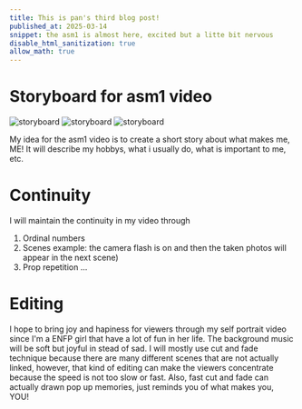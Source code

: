 ```yaml
---
title: This is pan's third blog post!
published_at: 2025-03-14
snippet: the asm1 is almost here, excited but a litte bit nervous
disable_html_sanitization: true
allow_math: true
---
```


# Storyboard for asm1 video

![storyboard](storyboard/IMG_0007.JPG)
![storyboard](storyboard/IMG_0008.JPG)
![storyboard](storyboard/IMG_0009.JPG)

My idea for the asm1 video is to create a short story about what makes me, ME! It will describe my hobbys, what i usually do, what is important to me, etc.

# Continuity
I will maintain the continuity in my video through
1. Ordinal numbers
2. Scenes
example: the camera flash is on and then the taken photos will appear in the next scene)
3. Prop repetition
...

# Editing
I hope to bring joy and hapiness for viewers through my self portrait video since I'm a ENFP girl that have a lot of fun in her life. The background music will be soft but joyful in stead of sad. I will mostly use cut and fade technique because there are many different scenes that are not actually linked, however, that kind of editing can make the viewers concentrate because the speed is not too slow or fast. Also, fast cut and fade can actually drawn pop up memories, just reminds you of what makes you, YOU!